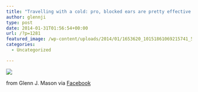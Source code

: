 ```yaml
---
title: "Travelling with a cold: pro, blocked ears are pretty effective noise cancellation; con, painful landing."
author: glennji
type: post
date: 2014-01-31T01:56:54+00:00
url: /?p=1281
featured_image: /wp-content/uploads/2014/01/1653620_10151861069215741_587369170_n.jpg
categories:
  - Uncategorized

---
```

<div>
  <img src='/wp-content/uploads/2014/01/1653620_10151861069215741_587369170_n.jpg' style='max-width:600px;' /></p> 
  
  <div>
    from Glenn J. Mason via <a href="http://ift.tt/Lg6N52">Facebook</a>
  </div>
</div>
